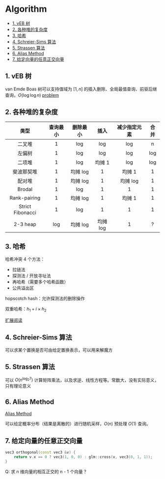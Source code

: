 # Algorithm

- [1. vEB 树](#1-veb-树)
- [2. 各种堆的复杂度](#2-各种堆的复杂度)
- [3. 哈希](#3-哈希)
- [4. Schreier-Sims 算法](#4-schreier-sims-算法)
- [5. Strassen 算法](#5-strassen-算法)
- [6. Alias Method](#6-alias-method)
- [7. 给定向量的任意正交向量](#7-给定向量的任意正交向量)

## 1. vEB 树

van Emde Boas 树可以支持值域为 $[1, n]$ 的插入删除、全局最值查询、前驱后继查询，$O(\log\log n)$ [problem](https://www.luogu.com.cn/problem/U126257)

## 2. 各种堆的复杂度

|       类型       | 查询最小 | 删除最小 |   插入   | 减少指定元素 | 合并  |
| :--------------: | :------: | :------: | :------: | :----------: | :---: |
|      二叉堆      |    1     |   log    |   log    |     log      |   n   |
|      左偏树      |    1     |   log    |   log    |     log      |  log  |
|      二项堆      |    1     |   log    |  均摊 1  |     log      |  log  |
|    斐波那契堆    |    1     | 均摊 log |    1     |    均摊 1    |   1   |
|      配对堆      |    1     | 均摊 log |    1     |   均摊 log   |   1   |
|      Brodal      |    1     |   log    |    1     |      1       |   1   |
|   Rank-pairing   |    1     | 均摊 log |    1     |    均摊 1    |   1   |
| Strict Fibonacci |    1     |   log    |    1     |      1       |   1   |
|     2-3 heap     |   log    | 均摊 log | 均摊 log |      1       |   ?   |

## 3. 哈希

哈希冲突 4 个方法：

- 拉链法
- 探测法 / 开放寻址法
- 再哈希（需要多个哈希函数）
- 公共溢出区

hopscotch hash：允许探测法的删除操作

双重哈希：$h_1+i\times h_2$

[扩展阅读](https://www.qinglite.cn/doc/728864702d9766347)

## 4. Schreier-Sims 算法

可以求某个置换是否可由给定置换表示，可以用来解魔方

## 5. Strassen 算法

可以 $O(n^{\log_2 7})$ 计算矩阵乘法，以及求逆、线性方程等。常数大，没有实际意义，只有理论意义

## 6. Alias Method

[Alias Method](https://en.wikipedia.org/wiki/Alias_method)

可以给定概率分布（结果是离散的）进行随机采样，$O(n)$ 预处理 $O(1)$ 查询。

## 7. 给定向量的任意正交向量

```cpp
vec3 orthogonal(const vec3 &v) {
    return v.x == 0 ? vec3(1, 0, 0) : glm::cross(v, vec3(0, 1, 1));
}
```

Q: 求 n 维向量的相互正交的 n - 1 个向量？
